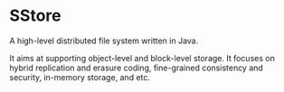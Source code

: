 # SStore

A high-level distributed file system written in Java.

It aims at supporting object-level and block-level storage. It focuses on hybrid replication and erasure coding, fine-grained consistency and security, in-memory storage, and etc.
